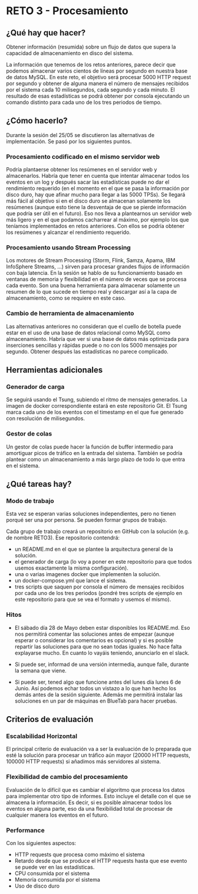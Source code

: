 # RETO 3 - Procesamiento

## ¿Qué hay que hacer?

Obtener información (resumida) sobre un flujo de datos que supera la capacidad de almacenamiento en disco del sistema.

La información que tenemos de los retos anteriores, parece decir que podemos almacenar varios cientos de líneas por segundo en nuestra base de datos MySQL. En este reto, el objetivo será procesar 5000 HTTP request por segundo y obtener de alguna manera el número de mensajes recibidos por el sistema cada 10 milisegundos, cada segundo y cada minuto. El resultado de esas estadísticas se podrá obtener por consola ejecutando un comando distinto para cada uno de los tres periodos de tiempo.

## ¿Cómo hacerlo?

Durante la sesión del 25/05 se discutieron las alternativas de implementación. Se pasó por los siguientes puntos.

### Procesamiento codificado en el mismo servidor web

Podría plantaerse obtener los resúmenes en el servidor web y almacenarlos. Habría que tener en cuenta que intentar almacenar todos los eventos en un log y después sacar las estadísticas puede no dar el rendimiento requerido (en el momento en el que se pasa la información por disco duro, hay que afinar mucho para llegar a las 5000 TPSs). Se llegará más fácil al objetivo si en el disco duro se almacenan solamente los resúmenes (aunque esto tiene la desventaja de que se pierde información que podría ser útil en el futuro). Eso nos lleva a plantearnos un servidor web más ligero y en el que podamos cacharrear al máximo, por ejemplo los que teníamos implementados en retos anteriores. Con ellos se podría obtener los resúmenes y alcanzar el rendimiento requerido.

### Procesamiento usando Stream Processing

Los motores de Stream Processing (Storm, Flink, Samza, Apama, IBM InfoSphere Streams, ...) sirven para procesar grandes flujos de información con baja latencia. En la sesión se hablo de su funcionamiento basado en ventanas de memoria y flexibilidad en el número de veces que se procesa cada evento. Son una buena herramienta para almacenar solamente un resumen de lo que sucede en tiempo real y descargar así a la capa de almacenamiento, como se requiere en este caso.

### Cambio de herramienta de almacenamiento

Las alternativas anteriores no consideran que el cuello de botella puede estar en el uso de una base de datos relacional como MySQL como almacenamiento. Habría que ver si una base de datos más optimizada para inserciones sencillas y rápidas puede o no con los 5000 mensajes por segundo. Obtener después las estadísticas no parece complicado.

## Herramientas adicionales

### Generador de carga

Se seguirá usando el Tsung, subiendo el ritmo de mensajes generados. La imagen de docker correspondiente estará en este repositorio Git. El Tsung marca cada uno de los eventos con el timestamp en el que fue generado con resolución de milisegundos.

### Gestor de colas

Un gestor de colas puede hacer la función de buffer intermedio para amortiguar picos de tráfico en la entrada del sistema. También se podría plantear como un almacenamiento a más largo plazo de todo lo que entra en el sistema.

## ¿Qué tareas hay?

### Modo de trabajo

Esta vez se esperan varias soluciones independientes, pero no tienen porqué ser una por persona. Se pueden formar grupos de trabajo.

Cada grupo de trabajo creará un repositorio en GitHub con la solución (e.g. de nombre RETO3). Ese repositorio contendrá:
- un README.md en el que se plantee la arquitectura general de la solución.
- el generador de carga (lo voy a poner en este repositorio para que todos usemos exactamente la misma configuración).
- una o varias imagenes docker que implementen la solución.
- un docker-compose.yml que lance el sistema.
- tres scripts que saquen por consola el número de mensajes recibidos por cada uno de los tres periodos (pondré tres scripts de ejemplo en este repositorio para que se vea el formato y usemos el mismo).

### Hitos

- El sábado día 28 de Mayo deben estar disponibles los README.md. Eso nos permitirá comentar las soluciones antes de empezar (aunque esperar o considerar los comentarios es opcional) y si es posible repartir las soluciones para que no sean todas iguales. No hace falta explayarse mucho. En cuanto lo vayáis teniendo, anunciarlo en el slack.

- Si puede ser, informad de una versión intermedia, aunque falle, durante la semana que viene.

- Si puede ser, tened algo que funcione antes del lunes día lunes 6 de Junio. Así podemos echar todos un vistazo a lo que han hecho los demás antes de la sesión siguiente. Además me permitirá instalar las soluciones en un par de máquinas en BlueTab para hacer pruebas.

## Criterios de evaluación

### Escalabilidad Horizontal

El principal criterio de evaluación va a ser la evaluación de lo preparada que esté la solución para procesar un tráfico aún mayor (20000 HTTP requests, 100000 HTTP requests) si añadimos más servidores al sistema.

### Flexibilidad de cambio del procesamiento

Evaluación de lo difícil que es cambiar el algoritmo que procesa los datos para implementar otro tipo de informes. Esto incluye el detalle con el que se almacena la información. Es decir, si es posible almacenar todos los eventos en alguna parte, eso da una flexibilidad total de procesar de cualquier manera los eventos en el futuro.

### Performance

Con los siguientes aspectos:
- HTTP requests que procesa como máximo el sistema
- Retardo desde que se produce el HTTP requests hasta que ese evento se puede ver en las estadísticas.
- CPU consumida por el sistema
- Memoria consumida por el sistema
- Uso de disco duro
